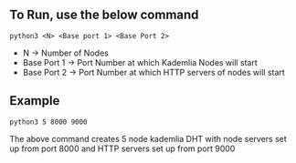 

## To Run, use the below command

    python3 <N> <Base port 1> <Base Port 2>

 - N -> Number of Nodes 
 - Base Port 1 -> Port Number at which Kademlia
   Nodes will start 
 - Base Port 2 -> Port Number at which HTTP servers of    nodes will
   start

## Example

    python3 5 8000 9000

The above command creates 5 node kademlia DHT with node servers set up from port 8000 and HTTP servers set up from port 9000
